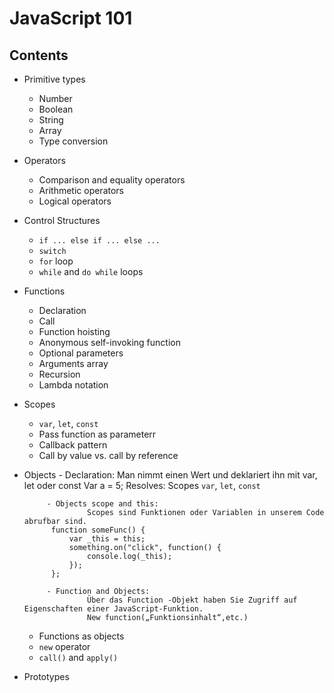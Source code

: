 # JavaScript 101

## Contents
- Primitive types
  - Number
  - Boolean
  - String
  - Array
  - Type conversion
- Operators
  - Comparison and equality operators
  - Arithmetic operators
  - Logical operators
- Control Structures
  - `if ... else if ... else ...`
  - `switch`
  - `for` loop
  - `while` and `do while` loops
- Functions
  - Declaration
  - Call
  - Function hoisting
  - Anonymous self-invoking function
  - Optional parameters
  - Arguments array
  - Recursion
  - Lambda notation
- Scopes
  - `var`, `let`, `const`
  - Pass function as parameterr
  - Callback pattern
  - Call by value vs. call by reference
- Objects
           - Declaration:
                    Man nimmt einen Wert und deklariert ihn mit var, let oder const
                    Var a = 5;
                        Resolves: Scopes `var`, `let`, `const`

           - Objects scope and this:
                    Scopes sind Funktionen oder Variablen in unserem Code abrufbar sind.
            function someFunc() {
                var _this = this;
                something.on("click", function() {
                    console.log(_this);
                });
            };

           - Function and Objects:
                    Über das Function -Objekt haben Sie Zugriff auf Eigenschaften einer JavaScript-Funktion.
                    New function(„Funktionsinhalt“,etc.)
  - Functions as objects
  - `new` operator
  - `call()` and `apply()`
- Prototypes
